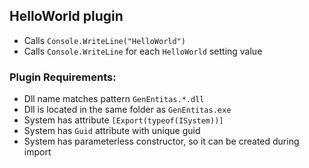 ## HelloWorld plugin
  - Calls `Console.WriteLine("HelloWorld")`
  - Calls `Console.WriteLine` for each `HelloWorld` setting value

### Plugin Requirements:
  - Dll name matches pattern `GenEntitas.*.dll`
  - Dll is located in the same folder as `GenEntitas.exe`
  - System has attribute `[Export(typeof(ISystem))]`
  - System has `Guid` attribute with unique guid
  - System has parameterless constructor, so it can be created during import
